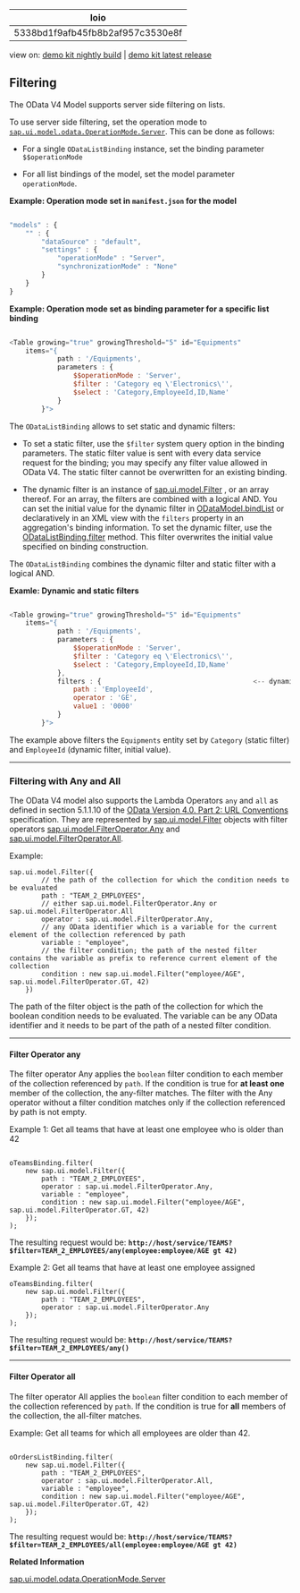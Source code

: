 <!-- loio5338bd1f9afb45fb8b2af957c3530e8f -->

| loio |
| -----|
| 5338bd1f9afb45fb8b2af957c3530e8f |

<div id="loio">

view on: [demo kit nightly build](https://sdk.openui5.org/nightly/#/topic/5338bd1f9afb45fb8b2af957c3530e8f) | [demo kit latest release](https://sdk.openui5.org/topic/5338bd1f9afb45fb8b2af957c3530e8f)</div>

## Filtering

The OData V4 Model supports server side filtering on lists.

To use server side filtering, set the operation mode to [`sap.ui.model.odata.OperationMode.Server`](https://sdk.openui5.org/api/sap.ui.model.odata.OperationMode/properties). This can be done as follows:

-   For a single `ODataListBinding` instance, set the binding parameter `$$operationMode`

-   For all list bindings of the model, set the model parameter `operationMode`.


 **Example: Operation mode set in `manifest.json` for the model** 

```js

"models" : {
    "" : {
        "dataSource" : "default",
        "settings" : {
            "operationMode" : "Server",
            "synchronizationMode" : "None"
        }
    }
}
```

**Example: Operation mode set as binding parameter for a specific list binding**

```js

<Table growing="true" growingThreshold="5" id="Equipments"
    items="{
            path : '/Equipments',
            parameters : {
                $$operationMode : 'Server',
                $filter : 'Category eq \'Electronics\'',
                $select : 'Category,EmployeeId,ID,Name'
            }
        }">
```

The `ODataListBinding` allows to set static and dynamic filters:

-   To set a static filter, use the `$filter` system query option in the binding parameters. The static filter value is sent with every data service request for the binding; you may specify any filter value allowed in OData V4. The static filter cannot be overwritten for an existing binding.

-   The dynamic filter is an instance of [sap.ui.model.Filter](https://sdk.openui5.org/api/sap.ui.model.Filter) , or an array thereof. For an array, the filters are combined with a logical AND. You can set the initial value for the dynamic filter in [ODataModel.bindList](https://sdk.openui5.org/api/ODataModel.bindList) or declaratively in an XML view with the `filters` property in an aggregation's binding information. To set the dynamic filter, use the [ODataListBinding.filter](https://sdk.openui5.org/api/ODataListBinding.filter) method. This filter overwrites the initial value specified on binding construction.


The `ODataListBinding` combines the dynamic filter and static filter with a logical AND.

**Examle: Dynamic and static filters**

```js

<Table growing="true" growingThreshold="5" id="Equipments"
    items="{
            path : '/Equipments',
            parameters : {
                $$operationMode : 'Server',
                $filter : 'Category eq \'Electronics\'',                             <-- static filter
                $select : 'Category,EmployeeId,ID,Name'
            },
            filters : {                                      <-- dynamic filter initial value
                path : 'EmployeeId',
                operator : 'GE',
                value1 : '0000'
            }
        }">
```

The example above filters the `Equipments` entity set by `Category` \(static filter\) and `EmployeeId` \(dynamic filter, initial value\).

***

<a name="loio5338bd1f9afb45fb8b2af957c3530e8f__section_mqn_jkk_b1b"/>

### Filtering with Any and All

The OData V4 model also supports the Lambda Operators `any` and `all` as defined in section 5.1.1.10 of the [OData Version 4.0. Part 2: URL Conventions](http://docs.oasis-open.org/odata/odata/v4.0/errata03/os/complete/part2-url-conventions/odata-v4.0-errata03-os-part2-url-conventions-complete.html#_Toc453752358) specification. They are represented by [sap.ui.model.Filter](https://sdk.openui5.org/api/sap.ui.model.Filter) objects with filter operators [sap.ui.model.FilterOperator.Any](https://sdk.openui5.org/api/sap.ui.model.FilterOperator/properties) and [sap.ui.model.FilterOperator.All](https://sdk.openui5.org/api/sap.ui.model.FilterOperator/properties).

Example:

```
sap.ui.model.Filter({
        // the path of the collection for which the condition needs to be evaluated
        path : "TEAM_2_EMPLOYEES",
        // either sap.ui.model.FilterOperator.Any or sap.ui.model.FilterOperator.All
        operator : sap.ui.model.FilterOperator.Any,    
        // any OData identifier which is a variable for the current element of the collection referenced by path
        variable : "employee",
        // the filter condition; the path of the nested filter contains the variable as prefix to reference current element of the collection
        condition : new sap.ui.model.Filter("employee/AGE", sap.ui.model.FilterOperator.GT, 42)  
    })
```

The path of the filter object is the path of the collection for which the boolean condition needs to be evaluated. The variable can be any OData identifier and it needs to be part of the path of a nested filter condition.

***

#### Filter Operator any

The filter operator Any applies the `boolean` filter condition to each member of the collection referenced by `path`. If the condition is true for **at least one** member of the collection, the any-filter matches. The filter with the Any operator without a filter condition matches only if the collection referenced by path is not empty.

Example 1: Get all teams that have at least one employee who is older than 42

```

oTeamsBinding.filter(
    new sap.ui.model.Filter({
        path : "TEAM_2_EMPLOYEES",
        operator : sap.ui.model.FilterOperator.Any,
        variable : "employee",
        condition : new sap.ui.model.Filter("employee/AGE", sap.ui.model.FilterOperator.GT, 42)
    });
);
```

The resulting request would be: **`http://host/service/TEAMS?$filter=TEAM_2_EMPLOYEES/any(employee:employee/AGE gt 42)`**

Example 2: Get all teams that have at least one employee assigned

```
oTeamsBinding.filter(
    new sap.ui.model.Filter({
        path : "TEAM_2_EMPLOYEES",
        operator : sap.ui.model.FilterOperator.Any
    });
);
```

The resulting request would be: **`http://host/service/TEAMS?$filter=TEAM_2_EMPLOYEES/any()`**

***

#### Filter Operator all

The filter operator All applies the `boolean` filter condition to each member of the collection referenced by `path`. If the condition is true for **all** members of the collection, the all-filter matches.

Example: Get all teams for which all employees are older than 42.

```

oOrdersListBinding.filter(
    new sap.ui.model.Filter({
        path : "TEAM_2_EMPLOYEES",
        operator : sap.ui.model.FilterOperator.All,
        variable : "employee",
        condition : new sap.ui.model.Filter("employee/AGE", sap.ui.model.FilterOperator.GT, 42)
    });
);
```

The resulting request would be: **`http://host/service/TEAMS?$filter=TEAM_2_EMPLOYEES/all(employee:employee/AGE gt 42)`**

**Related Information**  


[sap.ui.model.odata.OperationMode.Server](https://sdk.openui5.org/api/sap.ui.model.odata.OperationMode/properties)

